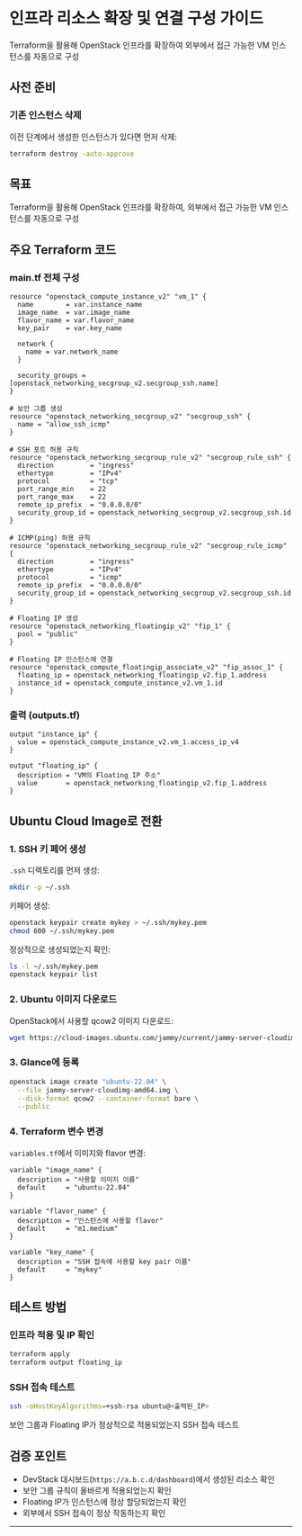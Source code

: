 # 인프라 리소스 확장 및 연결 구성 가이드

Terraform을 활용해 OpenStack 인프라를 확장하여 외부에서 접근 가능한 VM 인스턴스를 자동으로 구성

## 사전 준비

### 기존 인스턴스 삭제

이전 단계에서 생성한 인스턴스가 있다면 먼저 삭제:

```bash
terraform destroy -auto-approve
```

## 목표

Terraform을 활용해 OpenStack 인프라를 확장하여, 외부에서 접근 가능한 VM 인스턴스를 자동으로 구성

## 주요 Terraform 코드

### main.tf 전체 구성

```hcl
resource "openstack_compute_instance_v2" "vm_1" {
  name        = var.instance_name
  image_name  = var.image_name
  flavor_name = var.flavor_name
  key_pair    = var.key_name
  
  network {
    name = var.network_name
  }
  
  security_groups = [openstack_networking_secgroup_v2.secgroup_ssh.name]
}

# 보안 그룹 생성
resource "openstack_networking_secgroup_v2" "secgroup_ssh" {
  name = "allow_ssh_icmp"
}

# SSH 포트 허용 규칙
resource "openstack_networking_secgroup_rule_v2" "secgroup_rule_ssh" {
  direction         = "ingress"
  ethertype         = "IPv4"
  protocol          = "tcp"
  port_range_min    = 22
  port_range_max    = 22
  remote_ip_prefix  = "0.0.0.0/0"
  security_group_id = openstack_networking_secgroup_v2.secgroup_ssh.id
}

# ICMP(ping) 허용 규칙
resource "openstack_networking_secgroup_rule_v2" "secgroup_rule_icmp" {
  direction         = "ingress"
  ethertype         = "IPv4"
  protocol          = "icmp"
  remote_ip_prefix  = "0.0.0.0/0"
  security_group_id = openstack_networking_secgroup_v2.secgroup_ssh.id
}

# Floating IP 생성
resource "openstack_networking_floatingip_v2" "fip_1" {
  pool = "public"
}

# Floating IP 인스턴스에 연결
resource "openstack_compute_floatingip_associate_v2" "fip_assoc_1" {
  floating_ip = openstack_networking_floatingip_v2.fip_1.address
  instance_id = openstack_compute_instance_v2.vm_1.id
}
```

### 출력 (outputs.tf)

```hcl
output "instance_ip" {
  value = openstack_compute_instance_v2.vm_1.access_ip_v4
}

output "floating_ip" {
  description = "VM의 Floating IP 주소"
  value       = openstack_networking_floatingip_v2.fip_1.address
}
```

## Ubuntu Cloud Image로 전환

### 1. SSH 키 페어 생성

`.ssh` 디렉토리를 먼저 생성:

```bash
mkdir -p ~/.ssh
```

키페어 생성:

```bash
openstack keypair create mykey > ~/.ssh/mykey.pem
chmod 600 ~/.ssh/mykey.pem
```

정상적으로 생성되었는지 확인:

```bash
ls -l ~/.ssh/mykey.pem
openstack keypair list
```

### 2. Ubuntu 이미지 다운로드

OpenStack에서 사용할 qcow2 이미지 다운로드:

```bash
wget https://cloud-images.ubuntu.com/jammy/current/jammy-server-cloudimg-amd64.img
```

### 3. Glance에 등록

```bash
openstack image create "ubuntu-22.04" \
  --file jammy-server-cloudimg-amd64.img \
  --disk-format qcow2 --container-format bare \
  --public
```

### 4. Terraform 변수 변경

`variables.tf`에서 이미지와 flavor 변경:

```hcl
variable "image_name" {
  description = "사용할 이미지 이름"
  default     = "ubuntu-22.04"
}

variable "flavor_name" {
  description = "인스턴스에 사용할 flavor"
  default     = "m1.medium"
}

variable "key_name" {
  description = "SSH 접속에 사용할 key pair 이름"
  default     = "mykey"
}
```

## 테스트 방법

### 인프라 적용 및 IP 확인

```bash
terraform apply
terraform output floating_ip
```

### SSH 접속 테스트

```bash
ssh -oHostKeyAlgorithms=+ssh-rsa ubuntu@<출력된_IP>
```

보안 그룹과 Floating IP가 정상적으로 적용되었는지 SSH 접속 테스트

## 검증 포인트

- DevStack 대시보드(`https://a.b.c.d/dashboard`)에서 생성된 리소스 확인
- 보안 그룹 규칙이 올바르게 적용되었는지 확인
- Floating IP가 인스턴스에 정상 할당되었는지 확인
- 외부에서 SSH 접속이 정상 작동하는지 확인

---
